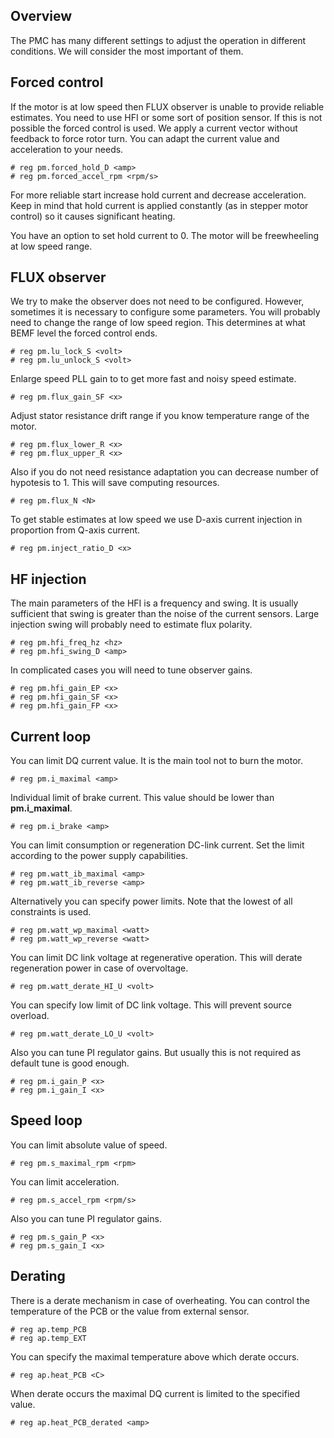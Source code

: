 ## Overview

The PMC has many different settings to adjust the operation in different
conditions. We will consider the most important of them.

## Forced control

If the motor is at low speed then FLUX observer is unable to provide reliable
estimates. You need to use HFI or some sort of position sensor. If this is not
possible the forced control is used. We apply a current vector without feedback
to force rotor turn. You can adapt the current value and acceleration to your
needs.

	# reg pm.forced_hold_D <amp>
	# reg pm.forced_accel_rpm <rpm/s>

For more reliable start increase hold current and decrease acceleration. Keep
in mind that hold current is applied constantly (as in stepper motor control)
so it causes significant heating.

You have an option to set hold current to 0. The motor will be freewheeling at
low speed range.

## FLUX observer

We try to make the observer does not need to be configured. However, sometimes
it is necessary to configure some parameters. You will probably need to change
the range of low speed region. This determines at what BEMF level the forced
control ends.

	# reg pm.lu_lock_S <volt>
	# reg pm.lu_unlock_S <volt>

Enlarge speed PLL gain to to get more fast and noisy speed estimate.

	# reg pm.flux_gain_SF <x>

Adjust stator resistance drift range if you know temperature range of the
motor.

	# reg pm.flux_lower_R <x>
	# reg pm.flux_upper_R <x>

Also if you do not need resistance adaptation you can decrease number of
hypotesis to 1. This will save computing resources.

	# reg pm.flux_N <N>

To get stable estimates at low speed we use D-axis current injection in
proportion from Q-axis current.

	# reg pm.inject_ratio_D <x>

## HF injection

The main parameters of the HFI is a frequency and swing. It is usually
sufficient that swing is greater than the noise of the current sensors. Large
injection swing will probably need to estimate flux polarity.

	# reg pm.hfi_freq_hz <hz>
	# reg pm.hfi_swing_D <amp>

In complicated cases you will need to tune observer gains.

	# reg pm.hfi_gain_EP <x>
	# reg pm.hfi_gain_SF <x>
	# reg pm.hfi_gain_FP <x>

## Current loop

You can limit DQ current value. It is the main tool not to burn the motor.

	# reg pm.i_maximal <amp>

Individual limit of brake current. This value should be lower than
**pm.i_maximal**.

	# reg pm.i_brake <amp>

You can limit consumption or regeneration DC-link current. Set the limit
according to the power supply capabilities.

	# reg pm.watt_ib_maximal <amp>
	# reg pm.watt_ib_reverse <amp>

Alternatively you can specify power limits. Note that the lowest of all
constraints is used.

	# reg pm.watt_wp_maximal <watt>
	# reg pm.watt_wp_reverse <watt>

You can limit DC link voltage at regenerative operation. This will derate
regeneration power in case of overvoltage.

	# reg pm.watt_derate_HI_U <volt>

You can specify low limit of DC link voltage. This will prevent source
overload.

	# reg pm.watt_derate_LO_U <volt>

Also you can tune PI regulator gains. But usually this is not required as
default tune is good enough.

	# reg pm.i_gain_P <x>
	# reg pm.i_gain_I <x>

## Speed loop

You can limit absolute value of speed.

	# reg pm.s_maximal_rpm <rpm>

You can limit acceleration.

	# reg pm.s_accel_rpm <rpm/s>

Also you can tune PI regulator gains.

	# reg pm.s_gain_P <x>
	# reg pm.s_gain_I <x>

## Derating

There is a derate mechanism in case of overheating. You can control the
temperature of the PCB or the value from external sensor.

	# reg ap.temp_PCB
	# reg ap.temp_EXT

You can specify the maximal temperature above which derate occurs.

	# reg ap.heat_PCB <C>

When derate occurs the maximal DQ current is limited to the specified value.

	# reg ap.heat_PCB_derated <amp>

